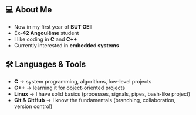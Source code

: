 ## 💻 About Me  
- Now in my first year of **BUT GEII**
- Ex-**42 Angoulême** student
- I like coding in **C** and **C++**
- Currently interested in **embedded systems**

## 🛠️ Languages & Tools  
- **C** → system programming, algorithms, low-level projects
- **C++** → learning it for object-oriented projects
- **Linux** → I have solid basics (processes, signals, pipes, bash-like project)
- **Git & GitHub** → I know the fundamentals (branching, collaboration, version control)
